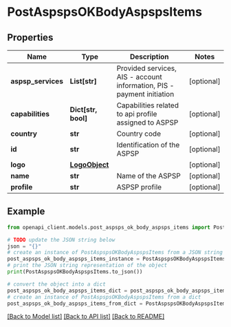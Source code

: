 # PostAspspsOKBodyAspspsItems


## Properties

Name | Type | Description | Notes
------------ | ------------- | ------------- | -------------
**aspsp_services** | **List[str]** | Provided services, AIS - account information, PIS - payment initiation | [optional] 
**capabilities** | **Dict[str, bool]** | Capabilities related to api profile assigned to ASPSP | [optional] 
**country** | **str** | Country code | [optional] 
**id** | **str** | Identification of the ASPSP | [optional] 
**logo** | [**LogoObject**](LogoObject.md) |  | [optional] 
**name** | **str** | Name of the ASPSP | [optional] 
**profile** | **str** | ASPSP profile | [optional] 

## Example

```python
from openapi_client.models.post_aspsps_ok_body_aspsps_items import PostAspspsOKBodyAspspsItems

# TODO update the JSON string below
json = "{}"
# create an instance of PostAspspsOKBodyAspspsItems from a JSON string
post_aspsps_ok_body_aspsps_items_instance = PostAspspsOKBodyAspspsItems.from_json(json)
# print the JSON string representation of the object
print(PostAspspsOKBodyAspspsItems.to_json())

# convert the object into a dict
post_aspsps_ok_body_aspsps_items_dict = post_aspsps_ok_body_aspsps_items_instance.to_dict()
# create an instance of PostAspspsOKBodyAspspsItems from a dict
post_aspsps_ok_body_aspsps_items_from_dict = PostAspspsOKBodyAspspsItems.from_dict(post_aspsps_ok_body_aspsps_items_dict)
```
[[Back to Model list]](../README.md#documentation-for-models) [[Back to API list]](../README.md#documentation-for-api-endpoints) [[Back to README]](../README.md)


